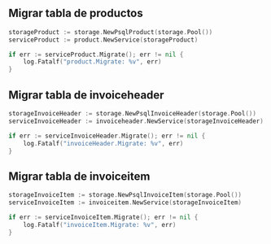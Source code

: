 ## Migrar tabla de productos

```go
storageProduct := storage.NewPsqlProduct(storage.Pool())
serviceProduct := product.NewService(storageProduct)

if err := serviceProduct.Migrate(); err != nil {
	log.Fatalf("product.Migrate: %v", err)
}
```

## Migrar tabla de invoiceheader

```go
storageInvoiceHeader := storage.NewPsqlInvoiceHeader(storage.Pool())
serviceInvoiceHeader := invoiceheader.NewService(storageInvoiceHeader)

if err := serviceInvoiceHeader.Migrate(); err != nil {
	log.Fatalf("invoiceHeader.Migrate: %v", err)
}
```

## Migrar tabla de invoiceitem

```go
storageInvoiceItem := storage.NewPsqlInvoiceItem(storage.Pool())
serviceInvoiceItem := invoiceitem.NewService(storageInvoiceItem)

if err := serviceInvoiceItem.Migrate(); err != nil {
	log.Fatalf("invoiceItem.Migrate: %v", err)
}
```